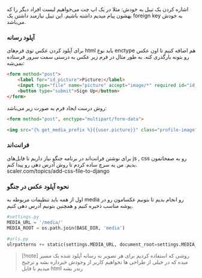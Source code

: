 

اشاره کردن یک تیبل به خودش:
مثلا در یک اپ چت می‌خواهیم لیست افراد دیگر را که بهشون پیام میدیم داشته باشیم.
این تیبل نیازمند داشتن یک foreign key به خودش می‌باشد.
### آپلود رسانه
برای آپلود کردن عکس توی فرم‌های html باید نوع enctype هم اضافه کنیم تا اون عکس رو بتونه بارگذری کنه.
به طور مثال در فرم زیر عکس به درستی سمت سرور فرستاده نمی‌شه:
```html
<form method="post">
    <label for="id_picture">Picture:</label>
    <input type="file" name="picture" accept="image/*" required id="id_picture">
    <button type="submit">Sign Up</button>
</form>
```
روش درست ایجاد فرم به صورت زیر می‌باشد:
```html
<form method="post", enctype="multipart/form-data">
```
```html
<img src="{% get_media_prefix %}{{user.picture}}" class="profile-image">
```
### فرانت‌اند
برای نوشتن فرانت‌اند در برنامه جنگو نیاز داریم تا فایل‌های js , css رو به صفحاتمون بدیم. من یه سرچ ساده 
کردم تا روش آدرس دهی رو پیدا کنم.
scaler.com/topics/add-css-file-to-django

### نحوه آپلود عکس در جنگو
اول از همه باید تنظیمات مربوطه به media رو انجام بدیم تا بتونیم عکسامون رو در پوشه مناسب ذخیره کنیم و همچنین بتونیم آدرس دهی کنیم.
```python setting.py
#settings.py
MEDIA_URL = '/media/'
MEDIA_ROOT = os.path.join(BASE_DIR, 'media')

#urls.py
ulrpatterns += static(settings.MEDIA_URL, document_root=settings.MEDIA_ROOT)
```

>[!note] روشی که استفاده کردیم برای هر تصویر به رسانه آپلود شده یک مسیر میده که در خیلی از طراحی ها  نخواهیم کاربر از وجودش خبرداره بشه و ترجیح میدیم با فایل html رندر بشه
